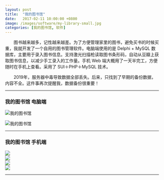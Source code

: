 ```yaml
---
layout: post
title:  "我的图书馆"
date:   2017-02-11 10:00:00 +0800
image: /images/software/my-library-small.jpg
categories: [我的图书馆, 软件]
---
```


　　图书越来越多，记性越来越差。为了方便管理家里的图书，避免买书的时候买重，我就开发了一个自用的图书管理软件。电脑端使用的是 Delphi + MySQL 数据库，主要用于录入图书信息。支持激光扫描枪读取图书条形码，自动从豆瓣上获取图书信息，以减少手工录入的工作量。手机 Web 端大概用了一天半完工，方便随时在手机上查看。采用了 SUI＋PHP＋MySQL 技术。

　　2019年，服务器中毒导致数据全部丢失。后来，只找到了早期的备份数据，内容不全。这件事再次提醒我，数据备份很重要！

------

<h3>我的图书馆 电脑端</h3>

![我的图书馆]({{site.baseurl}}/images/software/我的图书馆-电脑-1.jpg)

![我的图书馆]({{site.baseurl}}/images/software/我的图书馆-电脑-2.jpg)

------

<h3>我的图书馆 手机端</h3>

<div class="row">
    <div class="col-md-6">
        <a href="{{site.baseurl}}/images/software/我的图书馆-手机-1.jpg" target="_blank">
            <img class="thumbnail thumbnail-border" src="{{site.baseurl}}/images/software/我的图书馆-手机-1.jpg">
        </a>
    </div>
    <div class="col-md-6">
        <a href="{{site.baseurl}}/images/software/我的图书馆-手机-2.jpg" target="_blank">
            <img class="thumbnail thumbnail-border" src="{{site.baseurl}}/images/software/我的图书馆-手机-2.jpg">
        </a>
    </div>
</div>
<div class="row">
    <div class="col-md-6">
        <a href="{{site.baseurl}}/images/software/我的图书馆-手机-3.jpg" target="_blank">
            <img class="thumbnail thumbnail-border" src="{{site.baseurl}}/images/software/我的图书馆-手机-3.jpg">
        </a>
    </div>
    <div class="col-md-6">
        <a href="{{site.baseurl}}/images/software/我的图书馆-手机-4.jpg" target="_blank">
            <img class="thumbnail thumbnail-border" src="{{site.baseurl}}/images/software/我的图书馆-手机-4.jpg">
        </a>
    </div>
</div>

------
